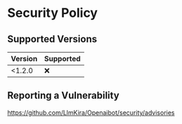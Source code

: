 # Security Policy

## Supported Versions

| Version | Supported |
|---------|-----------|
| <1.2.0  | :x:       |

## Reporting a Vulnerability

https://github.com/LlmKira/Openaibot/security/advisories
